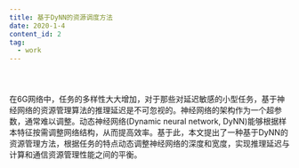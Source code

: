 ```yaml
---
title: 基于DyNN的资源调度方法
date: 2020-1-4
content_id: 2
tag:
  - work
---
```


<div style="padding-top:1vh;">在6G网络中，任务的多样性大大增加，对于那些对延迟敏感的小型任务，基于神经网络的资源管理算法的推理延迟是不可忽视的。神经网络的架构作为一个超参数，通常难以调整。动态神经网络(Dynamic neural network, DyNN)能够根据样本特征按需调整网络结构，从而提高效率。基于此，本文提出了一种基于DyNN的资源管理方法，根据任务的特点动态调整神经网络的深度和宽度，实现推理延迟与计算和通信资源管理性能之间的平衡。</div>

<!--more-->